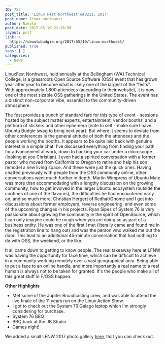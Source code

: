 ```yaml
---
ID: 755
post_title: 'Linux Fest Northwest &#8211; 2017'
post_name: linux-northwest
author: Nikola
post_date: 2017-05-10 21:26:50
layout: post
link: >
  https://ubuntubudgie.org/2017/05/10/linux-northwest/
published: true
tags: [ ]
categories:
  - News
---
```

LinuxFest Northwest, held annually at the Bellingham (WA) Technical College, is a grassroots Open Source Software (OSS) event that has grown year after year to become what is likely one of the largest of the "fests". With approximately 1,800 attendees (according to their website), it is now one of the most sizable OSS gatherings in the United States. The event has a distinct non-corporate vibe, essential to the community-driven atmosphere.

The fest provides a bunch of standard fare for this type of event - sessions hosted by the subject matter experts, entertainment, vendor booths, and a plethora of stickers and other ephemera (note to self - make sure I have Ubuntu Budgie swag to bring next year). But where it seems to deviate from other conferences is the general attitude of both the attendees and the people working the booths. It appears to be quite laid back with genuine interest in a simple chat. I've discussed everything from finding your path for advancement at work, down to hacking your car under a microscope (looking at you Christian). I even had a spirited conversation with a former pastor who moved from California to Oregon to retire and help his son remodel a new living space. And these were just the quick ones. Having chatted previously with people from the OSS community online, other conversations went much further in depth. Martin Wimpress of Ubuntu Mate was more than accommodating with a lengthy discussion on the growing community, how to get involved in the larger Ubuntu ecosystem (outside the confines of one of the flavours), the difficulties he had encountered early on, and so much more. Christian Hergert of Redhat/Gnome and I got into discussions about former employers, reverse engineering, and even some of the upcoming changes in his projects. Ryan Sipes of System 76 is very passionate about growing the community in the spirit of OpenSource, which I can only imagine could be rough when you are doing so as part of a business entity. He was one of the first I met (literally came and found me in the registration line to hang out) and was the person who walked me out the door. This lead to an additional 45-minute conversation that had nothing to do with OSS, the weekend, or the like.

It all came down to getting to know people. The real takeaway here at LFNW was having the opportunity for face time, which can be difficult to achieve in a community working remotely over a vast geographical area. Being able to put a face to an online handle, and more importantly a real name to a real human is always not to be taken for granted. It's the people who make all of this great stuff in F/OSS happen.

<strong>Other Highlights</strong>
<ul>
 	<li>Met some of the Jupiter Broadcasting crew, and was able to attend the live finale of the 11 years run on the Linux Action Show.</li>
 	<li>I got to check out the System 76 Galago laptop which I'm strongly considering for purchase.</li>
 	<li>System 76 BBQ</li>
 	<li>BBQ back at the JB Studio</li>
 	<li>Games night!</li>
</ul>
We added a small LFNW 2017 photo gallery <a href="https://ubuntubudgie.org/gallery-3/linuxfest-northwest-2017">here </a> that you can check out.